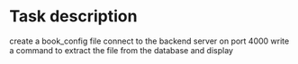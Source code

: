 # Task description

create a book_config file
connect to the backend server on port 4000
write a command to extract the file from the database and display
